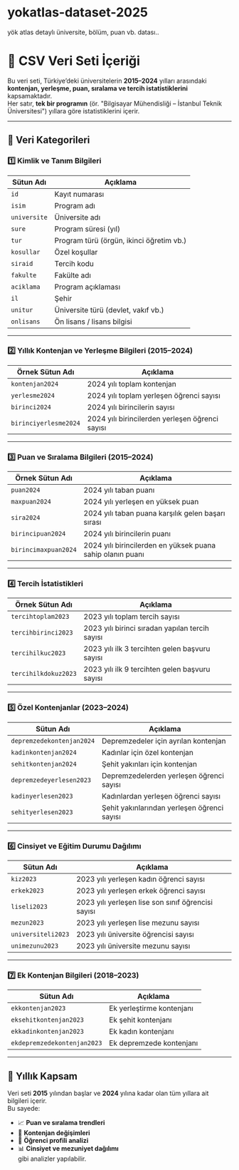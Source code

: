 # yokatlas-dataset-2025
yök atlas detaylı üniversite, bölüm, puan vb. datası..

# 📄 CSV Veri Seti İçeriği

Bu veri seti, Türkiye’deki üniversitelerin **2015–2024** yılları arasındaki **kontenjan, yerleşme, puan, sıralama ve tercih istatistiklerini** kapsamaktadır.  
Her satır, **tek bir programın** (ör. "Bilgisayar Mühendisliği – İstanbul Teknik Üniversitesi") yıllara göre istatistiklerini içerir.

---

## 📂 Veri Kategorileri

### 1️⃣ Kimlik ve Tanım Bilgileri
| Sütun Adı  | Açıklama |
|------------|----------|
| `id`       | Kayıt numarası |
| `isim`     | Program adı |
| `universite` | Üniversite adı |
| `sure`     | Program süresi (yıl) |
| `tur`      | Program türü (örgün, ikinci öğretim vb.) |
| `kosullar` | Özel koşullar |
| `siraid`   | Tercih kodu |
| `fakulte`  | Fakülte adı |
| `aciklama` | Program açıklaması |
| `il`       | Şehir |
| `unitur`   | Üniversite türü (devlet, vakıf vb.) |
| `onlisans` | Ön lisans / lisans bilgisi |

---

### 2️⃣ Yıllık Kontenjan ve Yerleşme Bilgileri (2015–2024)
| Örnek Sütun Adı | Açıklama |
|-----------------|----------|
| `kontenjan2024` | 2024 yılı toplam kontenjan |
| `yerlesme2024`  | 2024 yılı toplam yerleşen öğrenci sayısı |
| `birinci2024`   | 2024 yılı birincilerin sayısı |
| `birinciyerlesme2024` | 2024 yılı birincilerden yerleşen öğrenci sayısı |

---

### 3️⃣ Puan ve Sıralama Bilgileri (2015–2024)
| Örnek Sütun Adı | Açıklama |
|-----------------|----------|
| `puan2024`      | 2024 yılı taban puanı |
| `maxpuan2024`   | 2024 yılı yerleşen en yüksek puan |
| `sira2024`      | 2024 yılı taban puana karşılık gelen başarı sırası |
| `birincipuan2024` | 2024 yılı birincilerin puanı |
| `birincimaxpuan2024` | 2024 yılı birincilerden en yüksek puana sahip olanın puanı |

---

### 4️⃣ Tercih İstatistikleri
| Örnek Sütun Adı | Açıklama |
|-----------------|----------|
| `tercihtoplam2023`   | 2023 yılı toplam tercih sayısı |
| `tercihbirinci2023`  | 2023 yılı birinci sıradan yapılan tercih sayısı |
| `tercihilkuc2023`    | 2023 yılı ilk 3 tercihten gelen başvuru sayısı |
| `tercihilkdokuz2023` | 2023 yılı ilk 9 tercihten gelen başvuru sayısı |

---

### 5️⃣ Özel Kontenjanlar (2023–2024)
| Sütun Adı | Açıklama |
|-----------|----------|
| `depremzedekontenjan2024` | Depremzedeler için ayrılan kontenjan |
| `kadinkontenjan2024`      | Kadınlar için özel kontenjan |
| `sehitkontenjan2024`      | Şehit yakınları için kontenjan |
| `depremzedeyerlesen2023`  | Depremzedelerden yerleşen öğrenci sayısı |
| `kadinyerlesen2023`       | Kadınlardan yerleşen öğrenci sayısı |
| `sehityerlesen2023`       | Şehit yakınlarından yerleşen öğrenci sayısı |

---

### 6️⃣ Cinsiyet ve Eğitim Durumu Dağılımı
| Sütun Adı | Açıklama |
|-----------|----------|
| `kiz2023`     | 2023 yılı yerleşen kadın öğrenci sayısı |
| `erkek2023`   | 2023 yılı yerleşen erkek öğrenci sayısı |
| `liseli2023`  | 2023 yılı yerleşen lise son sınıf öğrencisi sayısı |
| `mezun2023`   | 2023 yılı yerleşen lise mezunu sayısı |
| `universiteli2023` | 2023 yılı üniversite öğrencisi sayısı |
| `unimezunu2023`    | 2023 yılı üniversite mezunu sayısı |

---

### 7️⃣ Ek Kontenjan Bilgileri (2018–2023)
| Sütun Adı | Açıklama |
|-----------|----------|
| `ekkontenjan2023`         | Ek yerleştirme kontenjanı |
| `eksehitkontenjan2023`    | Ek şehit kontenjanı |
| `ekkadinkontenjan2023`    | Ek kadın kontenjanı |
| `ekdepremzedekontenjan2023` | Ek depremzede kontenjanı |

---

## 📌 Yıllık Kapsam
Veri seti **2015** yılından başlar ve **2024** yılına kadar olan tüm yıllara ait bilgileri içerir.  
Bu sayede:
- 📈 **Puan ve sıralama trendleri**
- 🎯 **Kontenjan değişimleri**
- 👥 **Öğrenci profili analizi**
- 📊 **Cinsiyet ve mezuniyet dağılımı**  
gibi analizler yapılabilir.


